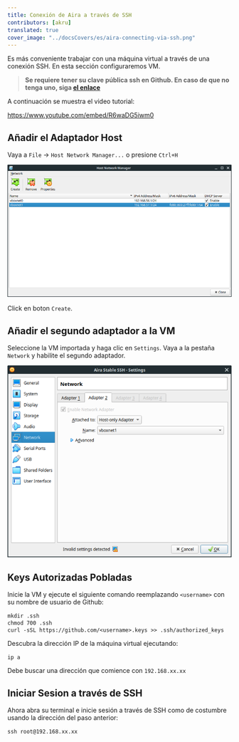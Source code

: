 ```yaml
---
title: Conexión de Aira a través de SSH
contributors: [akru]
translated: true
cover_image: "../docsCovers/es/aira-connecting-via-ssh.png"
---
```


Es más conveniente trabajar con una máquina virtual a través de una conexión SSH. En esta sección configuraremos VM.

> **Se requiere tener su clave pública ssh en Github. En caso de que no tenga uno, siga [el enlace](https://help.github.com/articles/adding-a-new-ssh-key-to-your-github-account/)**

A continuación se muestra el video tutorial:

https://www.youtube.com/embed/R6waDG5iwm0

## Añadir el Adaptador Host

Vaya a `File` -> `Host Network Manager...` o presione `Ctrl+H`

![Administrador de red de VirtualBox](../images/virtualbox_network_manager.png "Administrador de red de VirtualBox")

Click en boton `Create`.

## Añadir el segundo adaptador a la VM

Seleccione la VM importada y haga clic en `Settings`. Vaya a la pestaña `Network` y habilite el segundo adaptador.

![Añadir el segundo adaptador](../images/add_second_adapter_to_vm.png "Añadir el segundo adaptador")

## Keys Autorizadas Pobladas

Inicie la VM y ejecute el siguiente comando reemplazando `<username>` con su nombre de usuario de Github:

```
mkdir .ssh
chmod 700 .ssh
curl -sSL https://github.com/<username>.keys >> .ssh/authorized_keys
```

Descubra la dirección IP de la máquina virtual ejecutando:

```
ip a
```

Debe buscar una dirección que comience con `192.168.xx.xx`

## Iniciar Sesion a través de SSH

Ahora abra su terminal e inicie sesión a través de SSH como de costumbre usando la dirección del paso anterior:

```
ssh root@192.168.xx.xx
```
